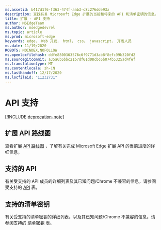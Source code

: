 ```yaml
---
ms.assetid: b417d1f6-f363-474f-aab3-c8c276dde93a
description: 查找有关 Microsoft Edge 扩展的当前和将来的 API 和清单密钥的信息。
title: 扩展 - API 支持
author: MSEdgeTeam
ms.author: msedgedevrel
ms.topic: article
ms.prod: microsoft-edge
keywords: edge， Web 开发， html， css， javascript， 开发人员
ms.date: 11/19/2020
ROBOTS: NOINDEX,NOFOLLOW
ms.openlocfilehash: ddfe8800363576c6f9771d3ab8f8efc99b320fd2
ms.sourcegitcommit: a35a6b5bbc21b7df61d08cbc6b074b5325ad4fef
ms.translationtype: MT
ms.contentlocale: zh-CN
ms.lasthandoff: 12/17/2020
ms.locfileid: "11232731"
---
```

# API 支持  

[!INCLUDE [deprecation-note](includes/deprecation-note.md)]  

## 扩展 API 路线图
查看扩展 [API 路线图](./api-support/extension-API-roadmap.md) ，了解有关完成 Microsoft Edge 扩展 API 的当前进度的详细信息。

## 支持的 API
有关受支持的 API 成员的详细列表及其已知问题/Chrome 不兼容的信息，请参阅受支持的 [API](./api-support/supported-APIs.md) 表。

## 支持的清单密钥
有关受支持的清单密钥的详细列表，以及其已知问题/Chrome 不兼容的信息，请参阅支持的 [清单密钥](./api-support/supported-manifest-keys.md) 表。
